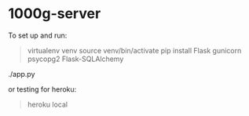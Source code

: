 # 1000g-server

To set up and run:

>virtualenv venv
>source venv/bin/activate
>pip install Flask gunicorn psycopg2 Flask-SQLAlchemy 

./app.py

or testing for heroku:

>heroku local
